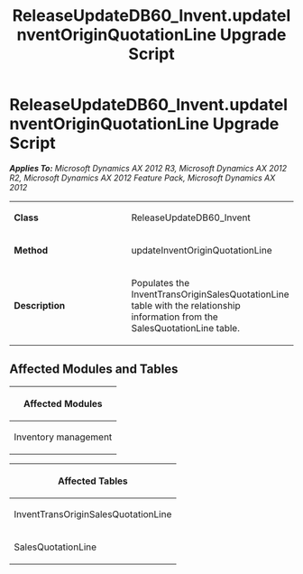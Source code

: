 ﻿---
title: ReleaseUpdateDB60_Invent.updateInventOriginQuotationLine Upgrade Script
TOCTitle: ReleaseUpdateDB60_Invent.updateInventOriginQuotationLine Upgrade Script
ms:assetid: f351cb8e-d257-0497-174d-dcc4f9a82308
ms:mtpsurl: https://msdn.microsoft.com/en-us/library/JJ737486(v=AX.60)
ms:contentKeyID: 49712180
ms.date: 05/18/2015
mtps_version: v=AX.60
---

# ReleaseUpdateDB60\_Invent.updateInventOriginQuotationLine Upgrade Script 


_**Applies To:** Microsoft Dynamics AX 2012 R3, Microsoft Dynamics AX 2012 R2, Microsoft Dynamics AX 2012 Feature Pack, Microsoft Dynamics AX 2012_

<table>
<colgroup>
<col style="width: 50%" />
<col style="width: 50%" />
</colgroup>
<tbody>
<tr class="odd">
<td><p><strong>Class</strong></p></td>
<td><p>ReleaseUpdateDB60_Invent</p></td>
</tr>
<tr class="even">
<td><p><strong>Method</strong></p></td>
<td><p>updateInventOriginQuotationLine</p></td>
</tr>
<tr class="odd">
<td><p><strong>Description</strong></p></td>
<td><p>Populates the InventTransOriginSalesQuotationLine table with the relationship information from the SalesQuotationLine table.</p></td>
</tr>
</tbody>
</table>


## Affected Modules and Tables

<table>
<colgroup>
<col style="width: 100%" />
</colgroup>
<thead>
<tr class="header">
<th><p>Affected Modules</p></th>
</tr>
</thead>
<tbody>
<tr class="odd">
<td><p>Inventory management</p></td>
</tr>
</tbody>
</table>


<table>
<colgroup>
<col style="width: 100%" />
</colgroup>
<thead>
<tr class="header">
<th><p>Affected Tables</p></th>
</tr>
</thead>
<tbody>
<tr class="odd">
<td><p>InventTransOriginSalesQuotationLine</p></td>
</tr>
<tr class="even">
<td><p>SalesQuotationLine</p></td>
</tr>
</tbody>
</table>

  


